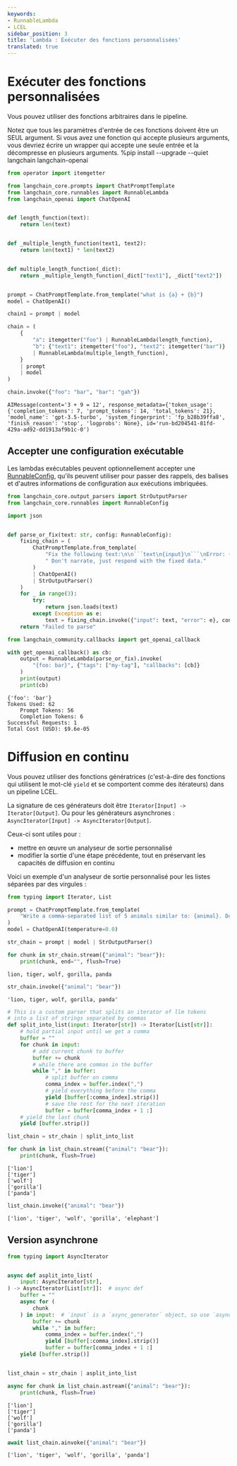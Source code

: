```yaml
---
keywords:
- RunnableLambda
- LCEL
sidebar_position: 3
title: 'Lambda : Exécuter des fonctions personnalisées'
translated: true
---
```


# Exécuter des fonctions personnalisées

Vous pouvez utiliser des fonctions arbitraires dans le pipeline.

Notez que tous les paramètres d'entrée de ces fonctions doivent être un SEUL argument. Si vous avez une fonction qui accepte plusieurs arguments, vous devriez écrire un wrapper qui accepte une seule entrée et la décompresse en plusieurs arguments.
%pip install --upgrade --quiet langchain langchain-openai

```python
from operator import itemgetter

from langchain_core.prompts import ChatPromptTemplate
from langchain_core.runnables import RunnableLambda
from langchain_openai import ChatOpenAI


def length_function(text):
    return len(text)


def _multiple_length_function(text1, text2):
    return len(text1) * len(text2)


def multiple_length_function(_dict):
    return _multiple_length_function(_dict["text1"], _dict["text2"])


prompt = ChatPromptTemplate.from_template("what is {a} + {b}")
model = ChatOpenAI()

chain1 = prompt | model

chain = (
    {
        "a": itemgetter("foo") | RunnableLambda(length_function),
        "b": {"text1": itemgetter("foo"), "text2": itemgetter("bar")}
        | RunnableLambda(multiple_length_function),
    }
    | prompt
    | model
)
```

```python
chain.invoke({"foo": "bar", "bar": "gah"})
```

```output
AIMessage(content='3 + 9 = 12', response_metadata={'token_usage': {'completion_tokens': 7, 'prompt_tokens': 14, 'total_tokens': 21}, 'model_name': 'gpt-3.5-turbo', 'system_fingerprint': 'fp_b28b39ffa8', 'finish_reason': 'stop', 'logprobs': None}, id='run-bd204541-81fd-429a-ad92-dd1913af9b1c-0')
```

## Accepter une configuration exécutable

Les lambdas exécutables peuvent optionnellement accepter une [RunnableConfig](https://api.python.langchain.com/en/latest/runnables/langchain_core.runnables.config.RunnableConfig.html#langchain_core.runnables.config.RunnableConfig), qu'ils peuvent utiliser pour passer des rappels, des balises et d'autres informations de configuration aux exécutions imbriquées.

```python
from langchain_core.output_parsers import StrOutputParser
from langchain_core.runnables import RunnableConfig
```

```python
import json


def parse_or_fix(text: str, config: RunnableConfig):
    fixing_chain = (
        ChatPromptTemplate.from_template(
            "Fix the following text:\n\n```text\n{input}\n```\nError: {error}"
            " Don't narrate, just respond with the fixed data."
        )
        | ChatOpenAI()
        | StrOutputParser()
    )
    for _ in range(3):
        try:
            return json.loads(text)
        except Exception as e:
            text = fixing_chain.invoke({"input": text, "error": e}, config)
    return "Failed to parse"
```

```python
from langchain_community.callbacks import get_openai_callback

with get_openai_callback() as cb:
    output = RunnableLambda(parse_or_fix).invoke(
        "{foo: bar}", {"tags": ["my-tag"], "callbacks": [cb]}
    )
    print(output)
    print(cb)
```

```output
{'foo': 'bar'}
Tokens Used: 62
	Prompt Tokens: 56
	Completion Tokens: 6
Successful Requests: 1
Total Cost (USD): $9.6e-05
```

# Diffusion en continu

Vous pouvez utiliser des fonctions génératrices (c'est-à-dire des fonctions qui utilisent le mot-clé `yield` et se comportent comme des itérateurs) dans un pipeline LCEL.

La signature de ces générateurs doit être `Iterator[Input] -> Iterator[Output]`. Ou pour les générateurs asynchrones : `AsyncIterator[Input] -> AsyncIterator[Output]`.

Ceux-ci sont utiles pour :
- mettre en œuvre un analyseur de sortie personnalisé
- modifier la sortie d'une étape précédente, tout en préservant les capacités de diffusion en continu

Voici un exemple d'un analyseur de sortie personnalisé pour les listes séparées par des virgules :

```python
from typing import Iterator, List

prompt = ChatPromptTemplate.from_template(
    "Write a comma-separated list of 5 animals similar to: {animal}. Do not include numbers"
)
model = ChatOpenAI(temperature=0.0)

str_chain = prompt | model | StrOutputParser()
```

```python
for chunk in str_chain.stream({"animal": "bear"}):
    print(chunk, end="", flush=True)
```

```output
lion, tiger, wolf, gorilla, panda
```

```python
str_chain.invoke({"animal": "bear"})
```

```output
'lion, tiger, wolf, gorilla, panda'
```

```python
# This is a custom parser that splits an iterator of llm tokens
# into a list of strings separated by commas
def split_into_list(input: Iterator[str]) -> Iterator[List[str]]:
    # hold partial input until we get a comma
    buffer = ""
    for chunk in input:
        # add current chunk to buffer
        buffer += chunk
        # while there are commas in the buffer
        while "," in buffer:
            # split buffer on comma
            comma_index = buffer.index(",")
            # yield everything before the comma
            yield [buffer[:comma_index].strip()]
            # save the rest for the next iteration
            buffer = buffer[comma_index + 1 :]
    # yield the last chunk
    yield [buffer.strip()]
```

```python
list_chain = str_chain | split_into_list
```

```python
for chunk in list_chain.stream({"animal": "bear"}):
    print(chunk, flush=True)
```

```output
['lion']
['tiger']
['wolf']
['gorilla']
['panda']
```

```python
list_chain.invoke({"animal": "bear"})
```

```output
['lion', 'tiger', 'wolf', 'gorilla', 'elephant']
```

## Version asynchrone

```python
from typing import AsyncIterator


async def asplit_into_list(
    input: AsyncIterator[str],
) -> AsyncIterator[List[str]]:  # async def
    buffer = ""
    async for (
        chunk
    ) in input:  # `input` is a `async_generator` object, so use `async for`
        buffer += chunk
        while "," in buffer:
            comma_index = buffer.index(",")
            yield [buffer[:comma_index].strip()]
            buffer = buffer[comma_index + 1 :]
    yield [buffer.strip()]


list_chain = str_chain | asplit_into_list
```

```python
async for chunk in list_chain.astream({"animal": "bear"}):
    print(chunk, flush=True)
```

```output
['lion']
['tiger']
['wolf']
['gorilla']
['panda']
```

```python
await list_chain.ainvoke({"animal": "bear"})
```

```output
['lion', 'tiger', 'wolf', 'gorilla', 'panda']
```
